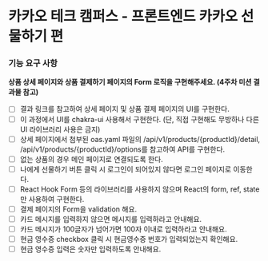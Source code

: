 # 카카오 테크 캠퍼스 - 프론트엔드 카카오 선물하기 편

### 기능 요구 사항
**상품 상세 페이지와 상품 결제하기 페이지의 Form 로직을 구현해주세요. (4주차 미션 결과물 참고)**

- [ ] 결과 링크를 참고하여 상세 페이지 및 상품 결제 페이지의 UI를 구현한다.
- [ ] 이 과정에서 UI를 chakra-ui 사용해서 구현한다. (단, 직접 구현해도 무방하나 다른 UI 라이브러리 사용은 금지)
- [ ] 상세 페이지에서 첨부된 oas.yaml 파일의 /api/v1/products/{productId}/detail, /api/v1/products/{productId}/options를 참고하여 API를 구현한다.
- [ ] 없는 상품의 경우 메인 페이지로 연결되도록 한다.
- [ ] 나에게 선물하기 버튼 클릭 시 로그인이 되어있지 않다면 로그인 페이지로 이동한다.
- [ ] React Hook Form 등의 라이브러리를 사용하지 않으며 React의 form, ref, state만 사용하여 구현한다.
- [ ] 결제 페이지의 Form을 validation 해요.
- [ ] 카드 메시지를 입력하지 않으면 메시지를 입력하라고 안내해요.
- [ ] 카드 메시지가 100글자가 넘어가면 100자 이내로 입력하라고 안내해요.
- [ ] 현금 영수증 checkbox 클릭 시 현금영수증 번호가 입력되었는지 확인해요.
- [ ] 현금 영수증 입력은 숫자만 입력하도록 안내해요.
